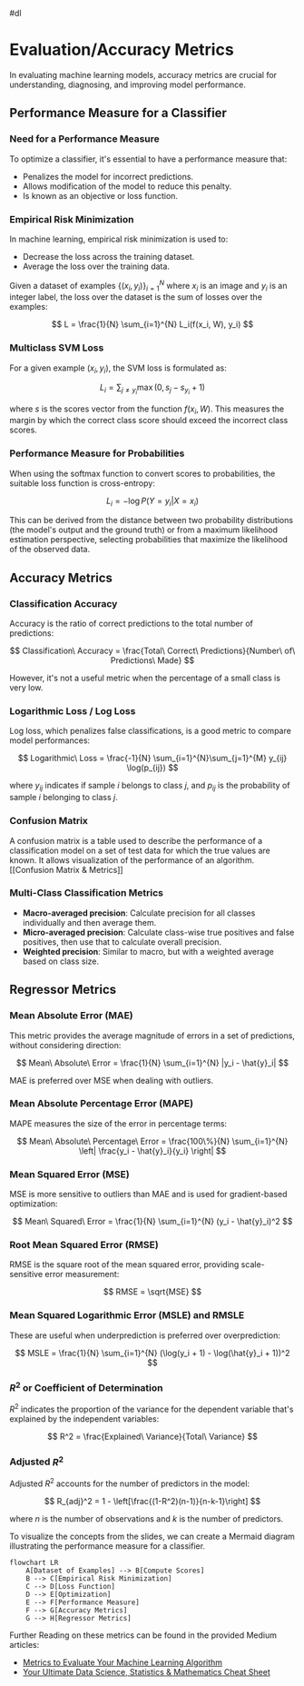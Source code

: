 #dl 
# Evaluation/Accuracy Metrics

In evaluating machine learning models, accuracy metrics are crucial for understanding, diagnosing, and improving model performance. 

## Performance Measure for a Classifier

### Need for a Performance Measure
To optimize a classifier, it's essential to have a performance measure that:
- Penalizes the model for incorrect predictions.
- Allows modification of the model to reduce this penalty.
- Is known as an objective or loss function.

### Empirical Risk Minimization
In machine learning, empirical risk minimization is used to:
- Decrease the loss across the training dataset.
- Average the loss over the training data.

Given a dataset of examples $\{(x_i, y_i)\}_{i=1}^N$ where $x_i$ is an image and $y_i$ is an integer label, the loss over the dataset is the sum of losses over the examples:

$$
L = \frac{1}{N} \sum_{i=1}^{N} L_i(f(x_i, W), y_i)
$$

### Multiclass SVM Loss
For a given example $(x_i, y_i)$, the SVM loss is formulated as:

$$
L_i = \sum_{j \neq y_i} \max(0, s_j - s_{y_i} + 1)
$$

where $s$ is the scores vector from the function $f(x_i, W)$. This measures the margin by which the correct class score should exceed the incorrect class scores.

### Performance Measure for Probabilities
When using the softmax function to convert scores to probabilities, the suitable loss function is cross-entropy:

$$
L_i = -\log P(Y = y_i | X = x_i)
$$

This can be derived from the distance between two probability distributions (the model's output and the ground truth) or from a maximum likelihood estimation perspective, selecting probabilities that maximize the likelihood of the observed data.

## Accuracy Metrics

### Classification Accuracy
Accuracy is the ratio of correct predictions to the total number of predictions:

$$
Classification\ Accuracy = \frac{Total\ Correct\ Predictions}{Number\ of\ Predictions\ Made}
$$

However, it's not a useful metric when the percentage of a small class is very low.

### Logarithmic Loss / Log Loss
Log loss, which penalizes false classifications, is a good metric to compare model performances:

$$
Logarithmic\ Loss = \frac{-1}{N} \sum_{i=1}^{N}\sum_{j=1}^{M} y_{ij} \log(p_{ij})
$$

where $y_{ij}$ indicates if sample $i$ belongs to class $j$, and $p_{ij}$ is the probability of sample $i$ belonging to class $j$.

### Confusion Matrix
A confusion matrix is a table used to describe the performance of a classification model on a set of test data for which the true values are known. It allows visualization of the performance of an algorithm. [[Confusion Matrix & Metrics]]

### Multi-Class Classification Metrics
- **Macro-averaged precision**: Calculate precision for all classes individually and then average them.
- **Micro-averaged precision**: Calculate class-wise true positives and false positives, then use that to calculate overall precision.
- **Weighted precision**: Similar to macro, but with a weighted average based on class size.

## Regressor Metrics

### Mean Absolute Error (MAE)
This metric provides the average magnitude of errors in a set of predictions, without considering direction:

$$
Mean\ Absolute\ Error = \frac{1}{N} \sum_{i=1}^{N} |y_i - \hat{y}_i|
$$

MAE is preferred over MSE when dealing with outliers.

### Mean Absolute Percentage Error (MAPE)
MAPE measures the size of the error in percentage terms:

$$
Mean\ Absolute\ Percentage\ Error = \frac{100\%}{N} \sum_{i=1}^{N} \left| \frac{y_i - \hat{y}_i}{y_i} \right|
$$

### Mean Squared Error (MSE)
MSE is more sensitive to outliers than MAE and is used for gradient-based optimization:

$$
Mean\ Squared\ Error = \frac{1}{N} \sum_{i=1}^{N} (y_i - \hat{y}_i)^2
$$

### Root Mean Squared Error (RMSE)
RMSE is the square root of the mean squared error, providing scale-sensitive error measurement:

$$
RMSE = \sqrt{MSE}
$$

### Mean Squared Logarithmic Error (MSLE) and RMSLE
These are useful when underprediction is preferred over overprediction:

$$
MSLE = \frac{1}{N} \sum_{i=1}^{N} (\log(y_i + 1) - \log(\hat{y}_i + 1))^2
$$

### $R^2$ or Coefficient of Determination
$R^2$ indicates the proportion of the variance for the dependent variable that's explained by the independent variables:

$$
R^2 = \frac{Explained\ Variance}{Total\ Variance}
$$

### Adjusted $R^2$
Adjusted $R^2$ accounts for the number of predictors in the model:

$$
R_{adj}^2 = 1 - \left[\frac{(1-R^2)(n-1)}{n-k-1}\right]
$$

where $n$ is the number of observations and $k$ is the number of predictors.

To visualize the concepts from the slides, we can create a Mermaid diagram illustrating the performance measure for a classifier.

```mermaid
flowchart LR
    A[Dataset of Examples] --> B[Compute Scores]
    B --> C[Empirical Risk Minimization]
    C --> D[Loss Function]
    D --> E[Optimization]
    E --> F[Performance Measure]
    F --> G[Accuracy Metrics]
    G --> H[Regressor Metrics]
```

Further Reading on these metrics can be found in the provided Medium articles:
- [Metrics to Evaluate Your Machine Learning Algorithm](https://towardsdatascience.com/metrics-to-evaluate-your-machine-learning-algorithm-f10ba6e38234)
- [Your Ultimate Data Science, Statistics & Mathematics Cheat Sheet](https://towardsdatascience.com/your-ultimate-data-science-statistics-mathematics-cheat-sheet-d688a48ad3db)